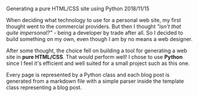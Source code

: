 Generating a pure HTML/CSS site using Python
2018/11/15
<p>When deciding what technology to use for a personal web site, my first thought went to the commercial providers. But then I thought <i>"isn't that quite impersonal?"</i> - being a developer by trade after all. So I decided to build something on my own, even though I am by no means a web designer.</p>
<p>After some thought, the choice fell on building a tool for generating a web site in <b>pure HTML/CSS</b>. That would perform well! I chose to use <b>Python</b> since I feel it's efficient and well suited for a small project such as this one.</p>
<p>Every page is represented by a Python class and each blog post is generated from a markdown file with a simple parser inside the template class representing a blog post.</p>